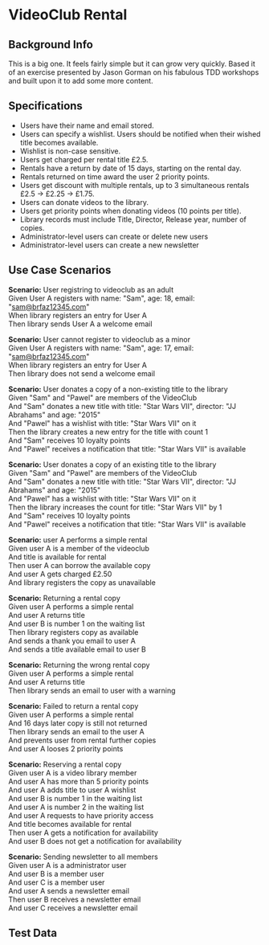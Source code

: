 # VideoClub Rental

## Background Info
This is a big one. It feels fairly simple but it can grow very quickly.
Based it of an exercise presented by Jason Gorman on his fabulous TDD workshops and built upon it to add some more content.

## Specifications
* Users have their name and email stored.
* Users can specify a wishlist. Users should be notified when their wished title becomes available.
* Wishlist is non-case sensitive.
* Users get charged per rental title £2.5.
* Rentals have a return by date of 15 days, starting on the rental day.
* Rentals returned on time award the user 2 priority points.
* Users get discount with multiple rentals, up to 3 simultaneous rentals £2.5 -> £2.25 -> £1.75.
* Users can donate videos to the library.
* Users get priority points when donating videos (10 points per title).
* Library records must include Title, Director, Release year, number of copies.
* Administrator-level users can create or delete new users
* Administrator-level users can create a new newsletter

## Use Case Scenarios
**Scenario:** User registring to videoclub as an adult<br>
  Given User A registers with name: "Sam", age: 18, email: "sam@brfaz12345.com"<br>
  When library registers an entry for User A<br>
  Then library sends User A a welcome email<br>

**Scenario:** User cannot register to videoclub as a minor<br>
  Given User A registers with name: "Sam", age: 17, email: "sam@brfaz12345.com"<br>
  When library registers an entry for User A<br>
  Then library does not send a welcome email<br>

**Scenario:** User donates a copy of a non-existing title to the library<br>
  Given "Sam" and "Pawel" are members of the VideoClub<br>
  And "Sam" donates a new title with title: "Star Wars VII", director: "JJ Abrahams" and age: "2015"<br>
  And "Pawel" has a wishlist with title: "Star Wars VII" on it<br>
  Then the library creates a new entry for the title with count 1<br>
  And "Sam" receives 10 loyalty points<br>
  And "Pawel" receives a notification that title: "Star Wars VII" is available<br>

**Scenario:** User donates a copy of an existing title to the library<br>
  Given "Sam" and "Pawel" are members of the VideoClub<br>
  And "Sam" donates a new title with title: "Star Wars VII", director: "JJ Abrahams" and age: "2015"<br>
  And "Pawel" has a wishlist with title: "Star Wars VII" on it<br>
  Then the library increases the count for title: "Star Wars VII" by 1<br>
  And "Sam" receives 10 loyalty points<br>
  And "Pawel" receives a notification that title: "Star Wars VII" is available<br>

**Scenario:** user A performs a simple rental<br>
  Given user A is a member of the videoclub<br>
  And title is available for rental<br>
  Then user A can borrow the available copy<br>
  And user A gets charged £2.50<br>
  And library registers the copy as unavailable<br>

**Scenario:** Returning a rental copy<br>
  Given user A performs a simple rental<br>
  And user A returns title<br>
  And user B is number 1 on the waiting list<br>
  Then library registers copy as available<br>
  And sends a thank you email to user A<br>
  And sends a title available email to user B<br> 
  
**Scenario:** Returning the wrong rental copy<br>
  Given user A performs a simple rental<br>
  And user A returns title<br>
  Then library sends an email to user with a warning<br>
  
**Scenario:** Failed to return a rental copy<br>
  Given user A performs a simple rental<br>
  And 16 days later copy is still not returned<br>
  Then library sends an email to the user A<br>
  And prevents user from rental further copies<br>
  And user A looses 2 priority points<br>

**Scenario:** Reserving a rental copy<br>
  Given user A is a video library member<br>
  And user A has more than 5 priority points<br>
  And user A adds title to user A wishlist<br>
  And user B is number 1 in the waiting list<br>
  And user A is number 2 in the waiting list<br>
  And user A requests to have priority access<br>
  And title becomes available for rental<br>
  Then user A gets a notification for availability<br>
  And user B does not get a notification for availability<br>

**Scenario:** Sending newsletter to all members<br>
  Given user A is a administrator user<br>
  And user B is a member user<br>
  And user C is a member user<br>
  And user A sends a newsletter email<br>
  Then user B receives a newsletter email<br>
  And user C receives a newsletter email<br>


## Test Data
